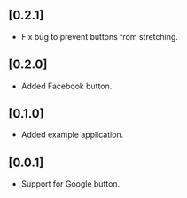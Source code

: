 ## [0.2.1]

* Fix bug to prevent buttons from stretching.

## [0.2.0]

* Added Facebook button.

## [0.1.0]

* Added example application.

## [0.0.1]

* Support for Google button.
